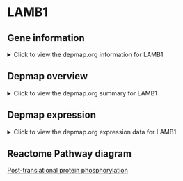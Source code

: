 <h1>LAMB1</h1>

<h2>Gene information</h2>
<details>
  <summary>Click to view the depmap.org information for LAMB1</summary>
  <iframe src="https://depmap.org/portal/gene/LAMB1?tab=about" style="border:none;width:100%;height:800px"></iframe>
</details>

<h2>Depmap overview</h2>
<details>
  <summary>Click to view the depmap.org summary for LAMB1</summary>
  <iframe src="https://depmap.org/portal/gene/LAMB1?tab=overview" style="border:none;width:100%;height:800px"></iframe>
</details>

<h2>Depmap expression</h2>
<details>
  <summary>Click to view the depmap.org expression data for LAMB1</summary>
  <iframe src="https://depmap.org/portal/gene/LAMB1?tab=characterization" style="border:none;width:100%;height:800px"></iframe>
</details>



<h2>Reactome Pathway diagram</h2>
<a href="https://reactome.org/PathwayBrowser/#/R-HSA-8957275">Post-translational protein phosphorylation</a>



